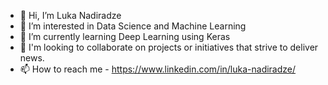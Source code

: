- 👋 Hi, I’m Luka Nadiradze
- 👀 I’m interested in Data Science and Machine Learning
- 🌱 I’m currently learning Deep Learning using Keras
- 💞️ I'm looking to collaborate on projects or initiatives that strive to deliver news.
- 📫 How to reach me - https://www.linkedin.com/in/luka-nadiradze/

<!---
LukaNdr/LukaNdr is a ✨ special ✨ repository because its `README.md` (this file) appears on your GitHub profile.
You can click the Preview link to take a look at your changes.
--->
